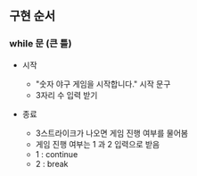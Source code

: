 ## 구현 순서

### while 문 (큰 틀)
+ 시작
   + "숫자 야구 게임을 시작합니다." 시작 문구
   + 3자리 수 입력 받기
     
+ 종료
   + 3스트라이크가 나오면 게임 진행 여부를 물어봄
   + 게임 진행 여부는 1 과 2 입력으로 받음
   + 1 : continue
   + 2 : break
